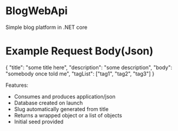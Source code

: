 # BlogWebApi
Simple blog platform in .NET core
# Example Request Body(Json)
{
    "title": "some title here",
    "description": "some description",
    "body": "somebody once told me",
    "tagList": ["tag1", "tag2", "tag3"]
}

Features:
 - Consumes and produces application/json
  - Database created on launch
  - Slug automatically generated from title
  - Returns a wrapped object or a list of objects
  - Initial seed provided


